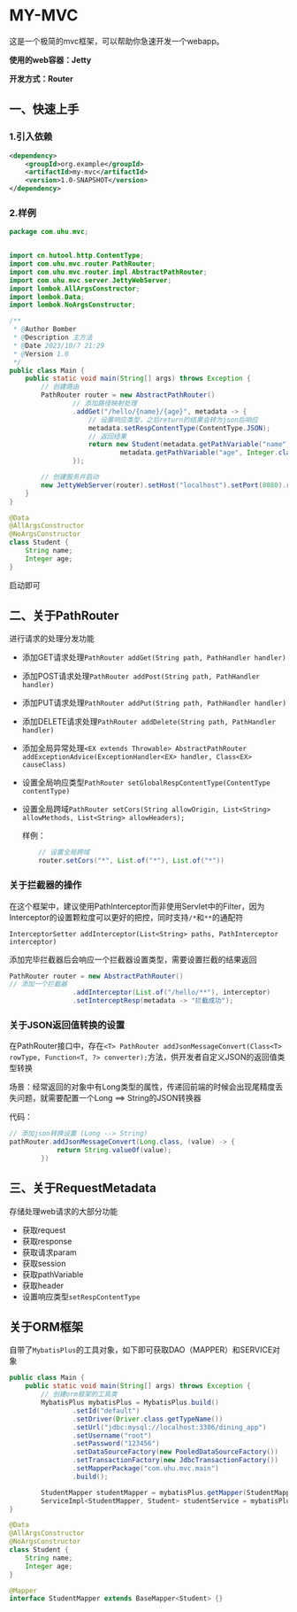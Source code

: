 # MY-MVC

这是一个极简的mvc框架，可以帮助你急速开发一个webapp。

**使用的web容器：Jetty**

**开发方式：Router**

## 一、快速上手

### 1.引入依赖

```xml
<dependency>
    <groupId>org.example</groupId>
    <artifactId>my-mvc</artifactId>
    <version>1.0-SNAPSHOT</version>
</dependency>
```

### 2.样例

```java
package com.uhu.mvc;


import cn.hutool.http.ContentType;
import com.uhu.mvc.router.PathRouter;
import com.uhu.mvc.router.impl.AbstractPathRouter;
import com.uhu.mvc.server.JettyWebServer;
import lombok.AllArgsConstructor;
import lombok.Data;
import lombok.NoArgsConstructor;

/**
 * @Author Bomber
 * @Description 主方法
 * @Date 2023/10/7 21:29
 * @Version 1.0
 */
public class Main {
    public static void main(String[] args) throws Exception {
        // 创建路由
        PathRouter router = new AbstractPathRouter()
                // 添加路径映射处理
                .addGet("/hello/{name}/{age}", metadata -> {
                    // 设置响应类型，之后return的结果会转为json后响应
                    metadata.setRespContentType(ContentType.JSON);
                    // 返回结果
                    return new Student(metadata.getPathVariable("name"),
                            metadata.getPathVariable("age", Integer.class));
                });

        // 创建服务并启动
        new JettyWebServer(router).setHost("localhost").setPort(8080).run();
    }
}

@Data
@AllArgsConstructor
@NoArgsConstructor
class Student {
    String name;
    Integer age;
}

```

启动即可

## 二、关于PathRouter

进行请求的处理分发功能

- 添加GET请求处理`PathRouter addGet(String path, PathHandler handler)`
- 添加POST请求处理`PathRouter addPost(String path, PathHandler handler)`
- 添加PUT请求处理`PathRouter addPut(String path, PathHandler handler)`
- 添加DELETE请求处理`PathRouter addDelete(String path, PathHandler handler)`
- 添加全局异常处理`<EX extends Throwable> AbstractPathRouter addExceptionAdvice(ExceptionHandler<EX> handler, Class<EX> causeClass)`
- 设置全局响应类型`PathRouter setGlobalRespContentType(ContentType contentType)`
- 设置全局跨域`PathRouter setCors(String allowOrigin, List<String> allowMethods, List<String> allowHeaders);`

    样例：
    ```java
        // 设置全局跨域
        router.setCors("*", List.of("*"), List.of("*"))
    ```

### 关于拦截器的操作

在这个框架中，建议使用PathInterceptor而非使用Servlet中的Filter，因为Interceptor的设置颗粒度可以更好的把控，同时支持`/*`和`**`的通配符

`InterceptorSetter addInterceptor(List<String> paths, PathInterceptor interceptor)`

添加完毕拦截器后会响应一个拦截器设置类型，需要设置拦截的结果返回

```java
PathRouter router = new AbstractPathRouter()
// 添加一个拦截器
                .addInterceptor(List.of("/hello/**"), interceptor)
                .setInterceptResp(metadata -> "拦截成功");
```

### 关于JSON返回值转换的设置

在PathRouter接口中，存在`<T> PathRouter addJsonMessageConvert(Class<T> rowType, Function<T, ?> converter);`方法，供开发者自定义JSON的返回值类型转换

场景：经常返回的对象中有Long类型的属性，传递回前端的时候会出现尾精度丢失问题，就需要配置一个Long ==> String的JSON转换器

代码：
```java
// 添加json转换设置 (Long --> String)
pathRouter.addJsonMessageConvert(Long.class, (value) -> {
            return String.valueOf(value);
        })
```


## 三、关于RequestMetadata

存储处理web请求的大部分功能

- 获取request
- 获取response
- 获取请求param
- 获取session
- 获取pathVariable
- 获取header
- 设置响应类型`setRespContentType`

## 关于ORM框架

自带了`MybatisPlus`的工具对象，如下即可获取DAO（MAPPER）和SERVICE对象

```java
public class Main {
    public static void main(String[] args) throws Exception {
        // 创建orm框架的工具类
        MybatisPlus mybatisPlus = MybatisPlus.build()
                .setId("default")
                .setDriver(Driver.class.getTypeName())
                .setUrl("jdbc:mysql://localhost:3306/dining_app")
                .setUsername("root")
                .setPassword("123456")
                .setDataSourceFactory(new PooledDataSourceFactory())
                .setTransactionFactory(new JdbcTransactionFactory())
                .setMapperPackage("com.uhu.mvc.main")
                .build();

        StudentMapper studentMapper = mybatisPlus.getMapper(StudentMapper.class);
        ServiceImpl<StudentMapper, Student> studentService = mybatisPlus.getService(StudentMapper.class, Student.class);
}

@Data
@AllArgsConstructor
@NoArgsConstructor
class Student {
    String name;
    Integer age;
}

@Mapper
interface StudentMapper extends BaseMapper<Student> {}
```